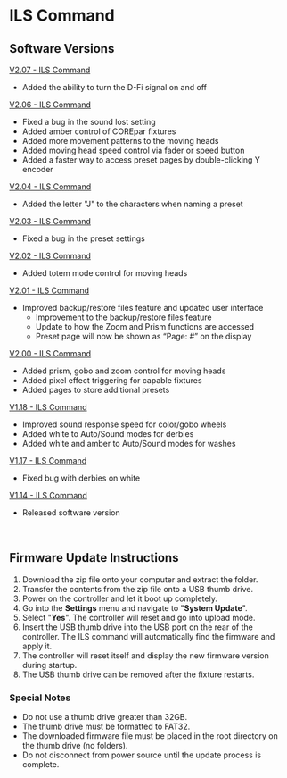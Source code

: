 # ILS Command

## Software Versions

[V2.07 - ILS Command](https://github.com/Chauvet-DJ/ILSCOMMAND/blob/25aea4086e48542c1bbe41e6926122b402c5a42b/firmware/V2.07_09-27-24.zip)
- Added the ability to turn the D-Fi signal on and off

[V2.06 - ILS Command](https://github.com/Chauvet-DJ/ILSCOMMAND/blob/29eaad212852f2fc85c599a4c896d7f97fc03a70/firmware/V2.06_08-29-24.zip)
- Fixed a bug in the sound lost setting
- Added amber control of COREpar fixtures
- Added more movement patterns to the moving heads
- Added moving head speed control via fader or speed button
- Added a faster way to access preset pages by double-clicking Y encoder

[V2.04 - ILS Command](https://github.com/Chauvet-DJ/ILSCOMMAND/blob/5f174fe626560c7917039aa9833976faef97fdbc/firmware/V2.04_06-07-24.zip)
- Added the letter "J" to the characters when naming a preset

[V2.03 - ILS Command](https://github.com/Chauvet-DJ/ILSCOMMAND/blob/f24206ec6c4d258cddf0934a32ae99d54b3eadfc/firmware/V2.03_05-16-24.zip)
- Fixed a bug in the preset settings

[V2.02 - ILS Command](https://github.com/Chauvet-DJ/ILSCOMMAND/blob/1248aadbd0f2b2912094a301d4d075668284b01a/firmware/V2.02_05-01-24.zip)
- Added totem mode control for moving heads

[V2.01 - ILS Command](https://github.com/Chauvet-DJ/ILSCOMMAND/blob/02853b645d7792fcec25e8f943b534c38e5f645f/firmware/V2.01_04-17-24.zip)
- Improved backup/restore files feature and updated user interface
     * Improvement to the backup/restore files feature
     * Update to how the Zoom and Prism functions are accessed
     * Preset page will now be shown as “Page: #” on the display 

[V2.00 - ILS Command](https://github.com/Chauvet-DJ/ILSCOMMAND/blob/d7ac48e5b360f95ec53d743665a63ea17e9f0de6/firmware/V2.00_04-08-24.zip)
- Added prism, gobo and zoom control for moving heads
- Added pixel effect triggering for capable fixtures
- Added pages to store additional presets

[V1.18 - ILS Command](https://github.com/Chauvet-DJ/ILSCOMMAND/blob/d7ac48e5b360f95ec53d743665a63ea17e9f0de6/firmware/V1.18_11-27-23.zip)
- Improved sound response speed for color/gobo wheels
- Added white to Auto/Sound modes for derbies
- Added white and amber to Auto/Sound modes for washes

[V1.17 - ILS Command](https://github.com/Chauvet-DJ/ILSCOMMAND/blob/d7ac48e5b360f95ec53d743665a63ea17e9f0de6/firmware/V1.17_10-24-23.zip)
- Fixed bug with derbies on white

[V1.14 - ILS Command](https://github.com/Chauvet-DJ/ILSCOMMAND/blob/d7ac48e5b360f95ec53d743665a63ea17e9f0de6/firmware/V1.14_06-13-23.zip)
- Released software version

&nbsp;  


## Firmware Update Instructions
1. Download the zip file onto your computer and extract the folder.
2. Transfer the contents from the zip file onto a USB thumb drive.
3. Power on the controller and let it boot up completely.
4. Go into the **Settings** menu and navigate to "**System Update**".
5. Select "**Yes**". The controller will reset and go into upload mode.
6. Insert the USB thumb drive into the USB port on the rear of the controller. The ILS command will automatically find the firmware and apply it.
7. The controller will reset itself and display the new firmware version during startup.
8. The USB thumb drive can be removed after the fixture restarts.

### Special Notes
* Do not use a thumb drive greater than 32GB.
* The thumb drive must be formatted to FAT32.
* The downloaded firmware file must be placed in the root directory on the thumb drive (no folders).
* Do not disconnect from power source until the update process is complete.

